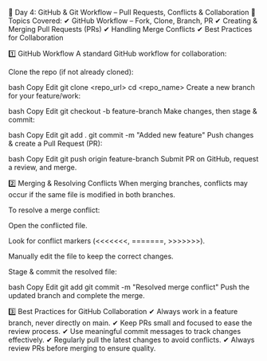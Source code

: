 📌 Day 4: GitHub & Git Workflow – Pull Requests, Conflicts & Collaboration
🔹 Topics Covered:
✔ GitHub Workflow – Fork, Clone, Branch, PR
✔ Creating & Merging Pull Requests (PRs)
✔ Handling Merge Conflicts
✔ Best Practices for Collaboration

1️⃣ GitHub Workflow
A standard GitHub workflow for collaboration:

Clone the repo (if not already cloned):

bash
Copy
Edit
git clone <repo_url>
cd <repo_name>
Create a new branch for your feature/work:

bash
Copy
Edit
git checkout -b feature-branch
Make changes, then stage & commit:

bash
Copy
Edit
git add .
git commit -m "Added new feature"
Push changes & create a Pull Request (PR):

bash
Copy
Edit
git push origin feature-branch
Submit PR on GitHub, request a review, and merge.

2️⃣ Merging & Resolving Conflicts
When merging branches, conflicts may occur if the same file is modified in both branches.

To resolve a merge conflict:

Open the conflicted file.

Look for conflict markers (<<<<<<<, =======, >>>>>>>).

Manually edit the file to keep the correct changes.

Stage & commit the resolved file:

bash
Copy
Edit
git add <file>
git commit -m "Resolved merge conflict"
Push the updated branch and complete the merge.

3️⃣ Best Practices for GitHub Collaboration
✔ Always work in a feature branch, never directly on main.
✔ Keep PRs small and focused to ease the review process.
✔ Use meaningful commit messages to track changes effectively.
✔ Regularly pull the latest changes to avoid conflicts.
✔ Always review PRs before merging to ensure quality.
